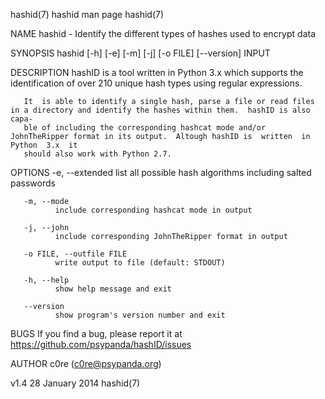 
hashid(7)                                                         hashid man page                                                        hashid(7)

NAME
       hashid - Identify the different types of hashes used to encrypt data

SYNOPSIS
       hashid [-h] [-e] [-m] [-j] [-o FILE] [--version] INPUT

DESCRIPTION
       hashID is a tool written in Python 3.x which supports the identification of over 210 unique hash types using regular expressions.

       It  is able to identify a single hash, parse a file or read files in a directory and identify the hashes within them.  hashID is also capa‐
       ble of including the corresponding hashcat mode and/or JohnTheRipper format in its output.  Altough hashID is  written  in  Python  3.x  it
       should also work with Python 2.7.

OPTIONS
       -e, --extended
              list all possible hash algorithms including salted passwords

       -m, --mode
              include corresponding hashcat mode in output

       -j, --john
              include corresponding JohnTheRipper format in output

       -o FILE, --outfile FILE
              write output to file (default: STDOUT)

       -h, --help
              show help message and exit

       --version
              show program's version number and exit

BUGS
       If you find a bug, please report it at https://github.com/psypanda/hashID/issues

AUTHOR
       c0re (c0re@psypanda.org)

v1.4                                                              28 January 2014                                                        hashid(7)
